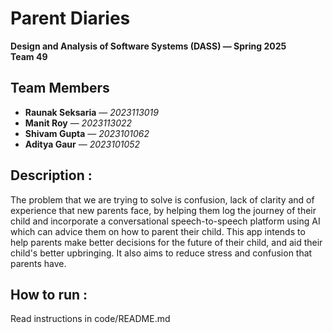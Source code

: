 # Parent Diaries  
**Design and Analysis of Software Systems (DASS) — Spring 2025**  
**Team 49**  

## Team Members  
- **Raunak Seksaria** — *2023113019*  
- **Manit Roy** — *2023113022*  
- **Shivam Gupta** — *2023101062*  
- **Aditya Gaur** — *2023101052*  

## Description :
The problem that we are trying to solve is confusion, lack of clarity and of experience that new parents face, by helping them log the journey of their child and incorporate a conversational speech-to-speech platform using AI which can advice them on how to parent their child. This app intends to help parents make better decisions for the future of their child, and aid their child's better upbringing. It also aims to reduce stress and confusion that parents have. 

## How to run :
Read instructions in code/README.md